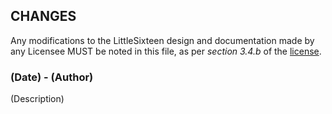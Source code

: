 ## CHANGES

Any modifications to the LittleSixteen design and documentation made by any Licensee MUST be noted in this file, as per *section 3.4.b* of the [license](LICENSE.pdf).

### (Date) - (Author)
(Description)
